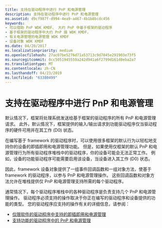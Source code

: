 ```yaml
---
title: 支持在驱动程序中进行 PnP 和电源管理
description: 支持在驱动程序中进行 PnP 和电源管理
ms.assetid: d9cf987f-d994-4ea9-a467-4b1b8bcdc456
keywords:
- 可以借助 PnP WDK KMDF、 大约 PnP 中基于框架的驱动程序
- 基于框架的驱动程序中大约 PnP 插 WDK KMDF，
- 有关电源管理的电源管理 WDK KMDF
- 设备对象 WDK KMDF
ms.date: 04/20/2017
ms.localizationpriority: medium
ms.openlocfilehash: 27ac07be5276d71a53713c9d7845e291903e73f5
ms.sourcegitcommit: 0cc5051945559a242d941a6f2799d161d8eba2a7
ms.translationtype: MT
ms.contentlocale: zh-CN
ms.lasthandoff: 04/23/2019
ms.locfileid: "63380499"
---
```

# <a name="supporting-pnp-and-power-management-in-your-driver"></a>支持在驱动程序中进行 PnP 和电源管理


默认情况下，框架将处理系统发送给基于框架的驱动程序的所有 PnP 和电源管理请求。 此外，默认情况下，框架提供的输入/输出请求到功能驱动程序仅当驱动程序的硬件可用并在其工作 (D0) 状态。

在编写基于 framework 的驱动程序时，可以使用很多框架的默认行为以轻松地支持你的设备的即插即用和电源管理功能。 但是，如果使用仅框架的默认 PnP 和电源管理行为所有驱动程序堆栈中的驱动程序，你的设备可能会无法正常工作。 例如，设备的功能驱动程序可能需要启用该设备，当设备进入其工作 (D0) 状态。

因此，framework 设备对象提供了一组事件回调函数和一组对象方法，使基于 framework 的驱动程序，以参与 PnP 和电源管理操作。 这些回调函数和对象方法允许在堆栈提供仅 PnP 和电源管理支持所需的每个驱动程序。

通常情况下，每个驱动程序堆栈中的各种驱动程序是负责支持几个 PnP 和电源管理操作。 驱动程序必须支持的操作取决于你正在编写的驱动程序和设备提供的功能的类型。 您的驱动程序应支持的操作有关的详细信息，请参阅：

-   [仅限软件的驱动程序中支持的即插即用和电源管理](supporting-pnp-and-power-management-in-software-only-drivers.md)
-   [支持功能的驱动程序中的 PnP 和电源管理](supporting-pnp-and-power-management-in-function-drivers.md)

 

 





